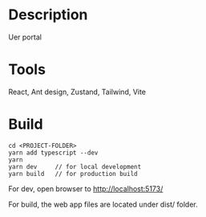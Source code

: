 # Description

Uer portal

# Tools

React, Ant design, Zustand, Tailwind, Vite

# Build

```
cd <PROJECT-FOLDER>
yarn add typescript --dev
yarn
yarn dev     // for local development
yarn build   // for production build
```

For dev, open browser to [http://localhost:5173/](http://localhost:5173/)

For build, the web app files are located under dist/ folder.
